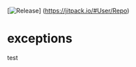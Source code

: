 [![Release](https://jitpack.io/v/com.github.Prabesh9/exceptions.svg)]
(https://jitpack.io/#User/Repo)

# exceptions
test
